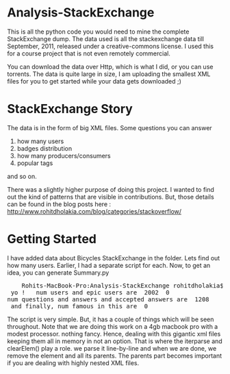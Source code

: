 Analysis-StackExchange
======================

This is all the python code you would need to mine the complete StackExchange dump. The data used is  all the stackexchange data till September, 2011, released under a creative-commons license. I used this for a course project that is not even remotely commercial. 

You can download the data over Http, which is what I did, or you can use torrents. The data is quite large in size, I am uploading the smallest XML files for you to get started while your data gets downloaded ;) 

StackExchange Story
==================

The data is in the form of big XML files. Some questions you can answer

1. how many users
2. badges distribution
3. how many producers/consumers
4. popular tags

and so on. 

There was a slightly higher purpose of doing this project. I wanted to find out the kind of patterns that are visible in contributions. But, those details can be found in the blog posts  here : http://www.rohitdholakia.com/blog/categories/stackoverflow/

Getting Started
===============

I have added data about Bicycles StackExchange in the folder. Lets find out how many users. Earlier, I had a separate script for each. Now, to get an idea, you can generate Summary.py  

<pre>
	Rohits-MacBook-Pro:Analysis-StackExchange rohitdholakia$ python Scripts/Summary.py Bicycles/
 yo !   num users and epic users are  2002 	0
num questions and answers and accepted answers are  1208 	4396 	862
 and finally, num famous in this are  0	
</pre>

The script is very simple. But, it has a couple of things which will be seen throughout. Note that we are doing this work on a 4gb macbook pro with a modest processor. nothing fancy. Hence, dealing with this gigantic xml files keeping them all in memory in not an option. That is where the iterparse and clearElem() play a role. we parse it line-by-line and when we are done, we remove  the element and all its parents. The parents part becomes important if you are dealing with highly nested XML files.  


